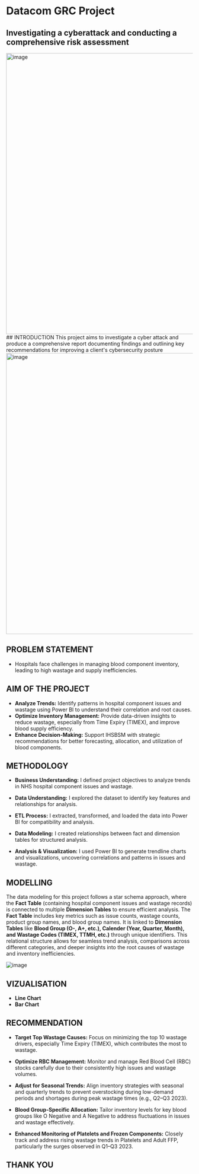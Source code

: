 # Datacom GRC Project
## Investigating a cyberattack and conducting a comprehensive risk assessment 
<img width="1151" height="758" alt="image" src="https://github.com/user-attachments/assets/c55b8077-0e5e-448f-adc8-9c4f641c302b" />
## INTRODUCTION
This project aims to investigate a cyber attack and produce a comprehensive report documenting findings and outlining key recommendations for improving a client's cybersecurity posture
<img width="1151" height="758" alt="image" src="https://github.com/user-attachments/assets/70e4406b-2a4b-41eb-a4ba-6ba4eb5251ae" />

## PROBLEM STATEMENT
- Hospitals face challenges in managing blood component inventory, leading to high wastage and supply inefficiencies.
## AIM OF THE PROJECT
- **Analyze Trends:** Identify patterns in hospital component issues and wastage using Power BI to understand their correlation and root causes.
- **Optimize Inventory Management:** Provide data-driven insights to reduce wastage, especially from Time Expiry (TIMEX), and improve blood supply efficiency.
- **Enhance Decision-Making:** Support IHSBSM with strategic recommendations for better forecasting, allocation, and utilization of blood components.

## METHODOLOGY 
- **Business Understanding:** I defined project objectives to analyze trends in NHS hospital
component issues and wastage.
- **Data Understanding:** I explored the dataset to identify key features and
relationships for analysis.

- **ETL Process:** I extracted, transformed, and loaded the data into Power BI for
compatibility and analysis.

- **Data Modeling:** I created relationships between fact and dimension tables for
structured analysis.

- **Analysis & Visualization:** I used Power BI to generate trendline charts and
visualizations, uncovering correlations and patterns in issues and wastage.

## MODELLING
The data modeling for this project follows a star schema approach, where the **Fact Table** (containing hospital component issues and wastage records) is connected to multiple **Dimension Tables** to ensure efficient analysis. The **Fact Table** includes key metrics such as issue counts, wastage counts, product group names, and blood group names. It is linked to **Dimension Tables** like **Blood Group (O-, A+, etc.), Calender (Year, Quarter, Month), and Wastage Codes (TIMEX, TTMH, etc.)** through unique identifiers. This relational structure allows for seamless trend analysis, comparisons across different categories, and deeper insights into the root causes of wastage and inventory inefficiencies.

![image](https://github.com/user-attachments/assets/2e3e66b0-be62-4eff-affd-e1f42defe90c)

## VIZUALISATION
- **Line Chart**
- **Bar Chart**

## RECOMMENDATION
- **Target Top Wastage Causes:** Focus on minimizing the top 10 wastage drivers, especially Time Expiry (TIMEX), which contributes the most to wastage.

- **Optimize RBC Management:** Monitor and manage Red Blood Cell (RBC) stocks carefully due to their consistently high issues and wastage volumes.

- **Adjust for Seasonal Trends:** Align inventory strategies with seasonal and quarterly trends to prevent overstocking during low-demand periods and shortages during peak wastage times (e.g., Q2–Q3 2023).

- **Blood Group-Specific Allocation:** Tailor inventory levels for key blood groups like O Negative and A Negative to address fluctuations in issues and wastage effectively.

- **Enhanced Monitoring of Platelets and Frozen Components:** Closely track and address rising wastage trends in Platelets and Adult FFP, particularly the surges observed in Q1–Q3 2023.

## THANK YOU
